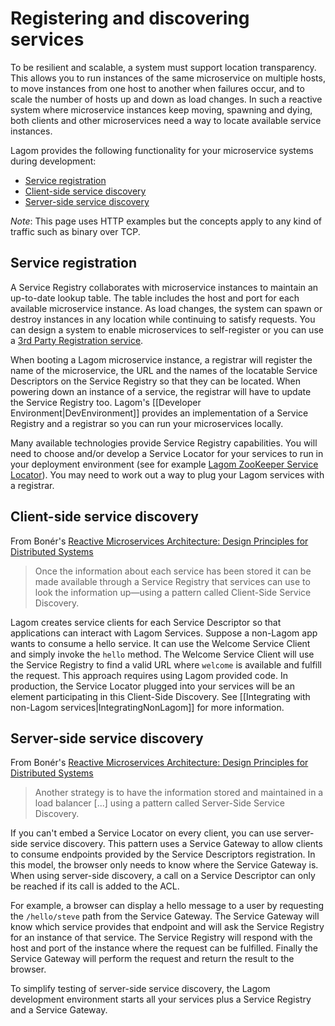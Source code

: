 # Registering and discovering services

To be resilient and scalable, a system must support location transparency.  This allows you to run instances of the same microservice on multiple hosts, to move instances from one host to another when failures occur, and to scale the number of hosts up and down as load changes. In such a reactive system where microservice instances keep moving, spawning and dying, both clients and other microservices need a way to locate available service instances. 

Lagom provides the following functionality for your microservice systems during development:

* [Service registration](#Service-registration)
* [Client-side service discovery](#Client-side-service-discovery)
* [Server-side service discovery](#Server-side-service-discovery)

*Note*: This page uses HTTP examples but the concepts apply to any kind of traffic such as binary over TCP.

## Service registration

A Service Registry collaborates with microservice instances to maintain an up-to-date lookup table. The table includes the host and port for each available microservice instance. As load changes, the system can spawn or destroy instances in any location while continuing to satisfy requests. You can design a system to enable microservices to self-register or you can use a [3rd Party Registration service](https://microservices.io/patterns/3rd-party-registration.html).

When booting a Lagom microservice instance, a registrar will register the name of the microservice, the URL and the names of the locatable Service Descriptors on the Service Registry so that they can be located. When powering down an instance of a service, the registrar will have to update the Service Registry too. Lagom's [[Developer Environment|DevEnvironment]] provides an implementation of a Service Registry and a registrar so you can run your microservices locally.
 
<!---The following illustrates service registration. (TBA) --->

Many available technologies provide Service Registry capabilities. You will need to choose and/or develop a Service Locator for your services to run in your deployment environment (see for example [Lagom ZooKeeper Service Locator](https://github.com/jboner/lagom-service-locator-zookeeper)). You may need to work out a way to plug your Lagom services with a registrar. 

## Client-side service discovery

From Bonér's [Reactive Microservices Architecture: Design Principles for Distributed Systems](https://info.lightbend.com/COLL-20XX-Reactive-Microservices-Architecture-RES-LP.html)

> Once the information about each service has been stored it can be made available through a Service Registry that services can use to look the information up—using a pattern called Client-Side Service Discovery.

Lagom creates service clients for each Service Descriptor so that applications can interact with Lagom Services. Suppose a non-Lagom app wants to consume a hello service. It can use the Welcome Service Client and simply invoke the `hello` method. The Welcome Service Client will use the Service Registry to find a valid URL where  `welcome` is available and fulfill the request. This approach requires using Lagom provided code. In production, the Service Locator plugged into your services will be an element participating in this Client-Side Discovery. See [[Integrating with non-Lagom services|IntegratingNonLagom]] for more information.

<!--- The following diagram illustrates client-side service discovery. (TBA) --->

## Server-side service discovery

From Bonér's [Reactive Microservices Architecture: Design Principles for Distributed Systems](https://info.lightbend.com/COLL-20XX-Reactive-Microservices-Architecture-RES-LP.html)

> Another strategy is to have the information stored and maintained in a load balancer [...] using a pattern called Server-Side Service Discovery.

If you can't embed a Service Locator on every client, you can use server-side service discovery. This pattern uses a Service Gateway to allow clients to consume endpoints provided by the Service Descriptors registration. In this model, the browser only needs to know where the Service Gateway is. When using server-side discovery, a call on a Service Descriptor can only be reached if its call is added to the ACL.

For example, a browser can display a hello message to a user by requesting the `/hello/steve` path from the Service Gateway. The Service Gateway will know which service provides that endpoint and will ask the Service Registry for an instance of that service. The Service Registry will respond with the host and port of the instance where the request can be fulfilled. Finally the Service Gateway will perform the request and return the result to the browser.  

<!--- The following diagram illustrates server-side service discovery. (TBA) -->

To simplify testing of server-side service discovery, the Lagom development environment starts all your services plus a Service Registry and a Service Gateway. 





